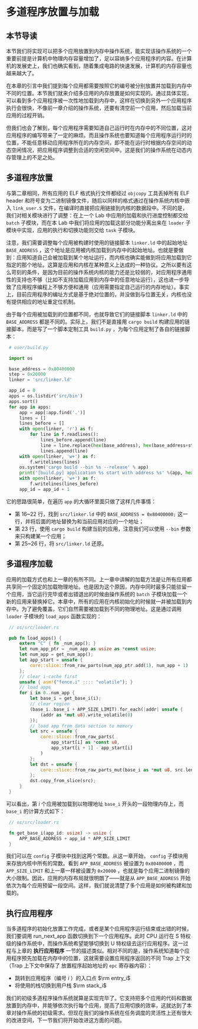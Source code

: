 # 多道程序放置与加载

## 本节导读

本节我们将实现可以把多个应用放置到内存中操作系统，能实现该操作系统的一个重要前提是计算机中物理内存容量增加了，足以容纳多个应用程序的内容。在计算机的发展史上，我们也确实看到，随着集成电路的快速发展，计算机的内存容量也越来越大了。

在本章的引言中我们提到每个应用都需要按照它的编号被分别放置并加载到内存中不同的位置。本节我们就来介绍多应用的内存放置是如何实现的。通过具体实现，可以看到多个应用程序被一次性地加载到内存中，这样在切换到另外一个应用程序执行会很快，不像前一章介绍的操作系统，还要有清空前一个应用，然后加载当前应用的过程开销。

但我们也会了解到，每个应用程序需要知道自己运行时在内存中的不同位置，这对应用程序的编写带来了一定的麻烦。而且操作系统也要知道每个应用程序运行时的位置，不能任意移动应用程序所在的内存空间，即不能在运行时根据内存空间的动态空闲情况，把应用程序调整到合适的空闲空间中。这是我们的操作系统在动态内存管理上的不足之处。

## 多道程序放置

与第二章相同，所有应用的 ELF 格式执行文件都经过 `objcopy` 工具丢掉所有 ELF header 和符号变为二进制镜像文件，随后以同样的格式通过在操作系统内核中嵌入 `link_user.S` 文件，在编译时直接把应用链接到内核的数据段中。不同的是，我们对相关模块进行了调整：在上一个 Lab 中应用的加载和执行进度控制都交给 `batch` 子模块，而在本 Lab 中我们将应用的加载这部分功能分离出来在 `loader` 子模块中实现，应用的执行和切换功能则交给 `task` 子模块。

注意，我们需要调整每个应用被构建时使用的链接脚本 `linker.ld` 中的起始地址 `BASE_ADDRESS` ，这个地址是应用被内核加载到内存中的起始地址。也就是要做到：应用知道自己会被加载到某个地址运行，而内核也确实能做到将应用加载到它指定的那个地址。这算是应用和内核在某种意义上达成的一种协议。之所以要有这么苛刻的条件，是因为目前的操作系统内核的能力还是比较弱的，对应用程序通用性的支持也不够（比如不支持加载应用到内存中的任意地址运行），这也进一步导致了应用程序编程上不够方便和通用（应用需要指定自己运行的内存地址）。事实上，目前应用程序的编址方式是基于绝对位置的，并没做到与位置无关，内核也没有提供相应的地址重定位机制。

由于每个应用被加载到的位置都不同，也就导致它们的链接脚本 `linker.ld` 中的 `BASE_ADDRESS` 都是不同的。实际上，我们不是直接用 `cargo build` 构建应用的链接脚本，而是写了一个脚本定制工具 `build.py` ，为每个应用定制了各自的链接脚本：

```python
 # user/build.py

 import os

 base_address = 0x80400000
 step = 0x20000
 linker = 'src/linker.ld'

 app_id = 0
 apps = os.listdir('src/bin')
 apps.sort()
 for app in apps:
     app = app[:app.find('.')]
     lines = []
     lines_before = []
     with open(linker, 'r') as f:
         for line in f.readlines():
             lines_before.append(line)
             line = line.replace(hex(base_address), hex(base_address+step*app_id))
             lines.append(line)
     with open(linker, 'w+') as f:
         f.writelines(lines)
     os.system('cargo build --bin %s --release' % app)
     print('[build.py] application %s start with address %s' %(app, hex(base_address+step*app_id)))
     with open(linker, 'w+') as f:
         f.writelines(lines_before)
     app_id = app_id + 1
```

它的思路很简单，在遍历 `app` 的大循环里面只做了这样几件事情：

- 第 16~22 行，找到 `src/linker.ld` 中的 `BASE_ADDRESS = 0x80400000;` 这一行，并将后面的地址替换为和当前应用对应的一个地址；
- 第 23 行，使用 `cargo build` 构建当前的应用，注意我们可以使用 `--bin` 参数来只构建某一个应用；
- 第 25~26 行，将 `src/linker.ld` 还原。

## 多道程序加载

应用的加载方式也和上一章的有所不同。上一章中讲解的加载方法是让所有应用都共享同一个固定的加载物理地址。也是因为这个原因，内存中同时最多只能驻留一个应用，当它运行完毕或者出错退出的时候由操作系统的 `batch` 子模块加载一个新的应用来替换掉它。本章中，所有的应用在内核初始化的时候就一并被加载到内存中。为了避免覆盖，它们自然需要被加载到不同的物理地址。这是通过调用 `loader` 子模块的 `load_apps` 函数实现的：

```rust
 // os/src/loader.rs

 pub fn load_apps() {
     extern "C" { fn _num_app(); }
     let num_app_ptr = _num_app as usize as *const usize;
     let num_app = get_num_app();
     let app_start = unsafe {
         core::slice::from_raw_parts(num_app_ptr.add(1), num_app + 1)
     };
     // clear i-cache first
     unsafe { asm!("fence.i" :::: "volatile"); }
     // load apps
     for i in 0..num_app {
         let base_i = get_base_i(i);
         // clear region
         (base_i..base_i + APP_SIZE_LIMIT).for_each(|addr| unsafe {
             (addr as *mut u8).write_volatile(0)
         });
         // load app from data section to memory
         let src = unsafe {
             core::slice::from_raw_parts(
                 app_start[i] as *const u8,
                 app_start[i + 1] - app_start[i]
             )
         };
         let dst = unsafe {
             core::slice::from_raw_parts_mut(base_i as *mut u8, src.len())
         };
         dst.copy_from_slice(src);
     }
 }
```

可以看出，第 $i$ 个应用被加载到以物理地址 `base_i` 开头的一段物理内存上，而 `base_i` 的计算方式如下：

```rust
 // os/src/loader.rs

 fn get_base_i(app_id: usize) -> usize {
     APP_BASE_ADDRESS + app_id * APP_SIZE_LIMIT
 }
```

我们可以在 `config` 子模块中找到这两个常数。从这一章开始， `config` 子模块用来存放内核中所有的常数。看到 `APP_BASE_ADDRESS` 被设置为 `0x80400000` ，而 `APP_SIZE_LIMIT` 和上一章一样被设置为 `0x20000` ，也就是每个应用二进制镜像的大小限制。因此，应用的内存布局就很明朗了——就是从 `APP_BASE_ADDRESS` 开始依次为每个应用预留一段空间。这样，我们就说清楚了多个应用是如何被构建和加载的。

## 执行应用程序

当多道程序的初始化放置工作完成，或者是某个应用程序运行结束或出错的时候，我们要调用 run_next_app 函数切换到下一个应用程序。此时 CPU 运行在 S 特权级的操作系统中，而操作系统希望能够切换到 U 特权级去运行应用程序。这一过程与上章的 **执行应用程序** 一节的描述类似。相对不同的是，操作系统知道每个应用程序预先加载在内存中的位置，这就需要设置应用程序返回的不同 Trap 上下文（Trap 上下文中保存了 放置程序起始地址的 `epc` 寄存器内容）：

- 跳转到应用程序（编号 $i$ ）的入口点 $\rm entry_i$
- 将使用的栈切换到用户栈 $\rm stack_i$

我们的初级多道程序操作系统就算是实现完毕了。它支持把多个应用的代码和数据放置到内存中，并能够依次执行每个应用，提高了应用切换的效率，这就达到了本章对操作系统的初级需求。但现在我们的操作系统在任务调度的灵活性上还有很大的改进空间，下一节我们将开始改进这方面的问题。